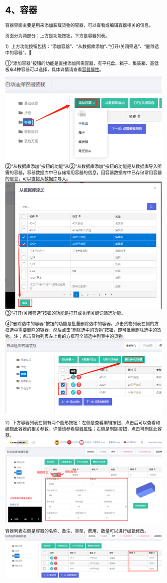 # 4、容器

容器界面主要是用来添加装载货物的容器，可以查看或编辑容器相关的信息。

页面分为两部分：上方是功能按钮，下方是容器列表。

1）上方功能按钮包括：“添加容器”、“从数据库添加“、”打开/关闭筛选“、“删除选中的容器”。

①“添加容器”按钮的功能是直接添加所需容器，有平托盘、箱子、集装箱、高低板车4种容器可以选择，具体详情请查看[容器属性](https://doc.zhuangxiang.com/page/container/property.html)。

![](/.gitbook/assets/51A.png)②“从数据库添加“按钮的功能“从②“从数据库添加“按钮的功能是从数据库导入所需的容器，容器数据库中已存储常用容器的信息，因容器数据库中已存储常用容器的信息，可以直接从数据库导入。![](/.gitbook/assets/52A.png)③“打开/关闭筛选”按钮的功能是打开或关闭关键词筛选功能。

④“删除选中的容器”按钮的功能是批量删除选中的容器，点击货物列表左侧的方框选中需要删除的容器，然后点击“删除选中的货物”按钮，即可批量删除选中的货物。注：点击货物列表左上角的方框可全部选中列表中的货物。![](/.gitbook/assets/53A.png)

2）下方容器列表左侧有两个圆形按钮：左侧是查看编辑按钮，点击后可以查看和编辑此容器的相关参数，详情请参看[容器属性](https://doc.zhuangxiang.com/page/container/property.html)；右侧是删除按钮，点击可删除此容器。![](/.gitbook/assets/41A.png)

容器列表右侧是容器的名称、备注、类型，费用、数量可以进行编辑修改。![](/.gitbook/assets/54A.png)

